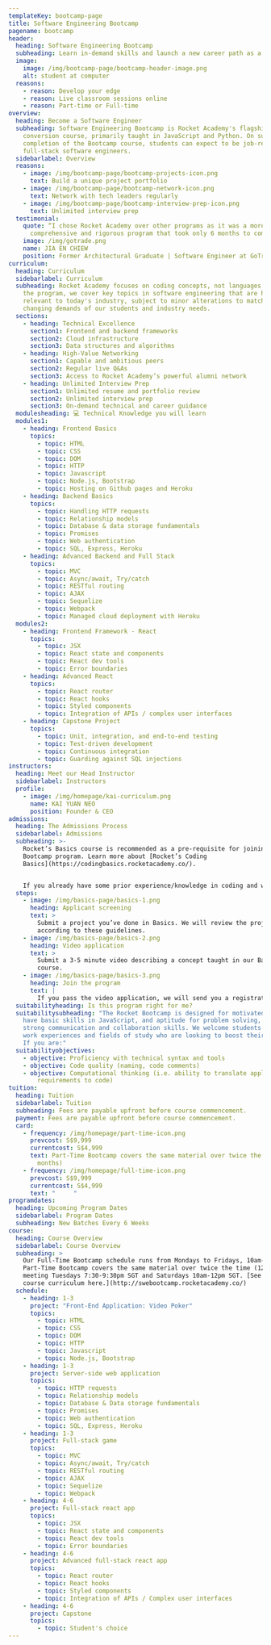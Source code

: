 ```yaml
---
templateKey: bootcamp-page
title: Software Engineering Bootcamp
pagename: bootcamp
header:
  heading: Software Engineering Bootcamp
  subheading: Learn in-demand skills and launch a new career path as a Software Engineer
  image:
    image: /img/bootcamp-page/bootcamp-header-image.png
    alt: student at computer
  reasons:
    - reason: Develop your edge
    - reason: Live classroom sessions online
    - reason: Part-time or Full-time
overview:
  heading: Become a Software Engineer
  subheading: Software Engineering Bootcamp is Rocket Academy's flagship career
    conversion course, primarily taught in JavaScript and Python. On successful
    completion of the Bootcamp course, students can expect to be job-ready
    full-stack software engineers.
  sidebarlabel: Overview
  reasons:
    - image: /img/bootcamp-page/bootcamp-projects-icon.png
      text: Build a unique project portfolio
    - image: /img/bootcamp-page/bootcamp-network-icon.png
      text: Network with tech leaders regularly
    - image: /img/bootcamp-page/bootcamp-interview-prep-icon.png
      text: Unlimited interview prep
  testimonial:
    quote: “I chose Rocket Academy over other programs as it was a more
      comprehensive and rigorous program that took only 6 months to complete."
    image: /img/gotrade.png
    name: JIA EN CHIEW
    position: Former Architectural Graduate | Software Engineer at GoTrade
curriculum:
  heading: Curriculum
  sidebarlabel: Curriculum
  subheading: Rocket Academy focuses on coding concepts, not languages. Throughout
    the program, we cover key topics in software engineering that are highly
    relevant to today's industry, subject to minor alterations to match the
    changing demands of our students and industry needs.
  sections:
    - heading: Technical Excellence
      section1: Frontend and backend frameworks
      section2: Cloud infrastructure
      section3: Data structures and algorithms
    - heading: High-Value Networking
      section1: Capable and ambitious peers
      section2: Regular live Q&As
      section3: Access to Rocket Academy’s powerful alumni network
    - heading: Unlimited Interview Prep
      section1: Unlimited resume and portfolio review
      section2: Unlimited interview prep
      section3: On-demand technical and career guidance
  modulesheading: 💻 Technical Knowledge you will learn
  modules1:
    - heading: Frontend Basics
      topics:
        - topic: HTML
        - topic: CSS
        - topic: DOM
        - topic: HTTP
        - topic: Javascript
        - topic: Node.js, Bootstrap
        - topic: Hosting on Github pages and Heroku
    - heading: Backend Basics
      topics:
        - topic: Handling HTTP requests
        - topic: Relationship models
        - topic: Database & data storage fundamentals
        - topic: Promises
        - topic: Web authentication
        - topic: SQL, Express, Heroku
    - heading: Advanced Backend and Full Stack
      topics:
        - topic: MVC
        - topic: Async/await, Try/catch
        - topic: RESTful routing
        - topic: AJAX
        - topic: Sequelize
        - topic: Webpack
        - topic: Managed cloud deployment with Heroku
  modules2:
    - heading: Frontend Framework - React
      topics:
        - topic: JSX
        - topic: React state and components
        - topic: React dev tools
        - topic: Error boundaries
    - heading: Advanced React
      topics:
        - topic: React router
        - topic: React hooks
        - topic: Styled components
        - topic: Integration of APIs / complex user interfaces
    - heading: Capstone Project
      topics:
        - topic: Unit, integration, and end-to-end testing
        - topic: Test-driven development
        - topic: Continuous integration
        - topic: Guarding against SQL injections
instructors:
  heading: Meet our Head Instructor
  sidebarlabel: Instructors
  profile:
    - image: /img/homepage/kai-curriculum.png
      name: KAI YUAN NEO
      position: Founder & CEO
admissions:
  heading: The Admissions Process
  sidebarlabel: Admissions
  subheading: >-
    Rocket’s Basics course is recommended as a pre-requisite for joining our
    Bootcamp program. Learn more about [Rocket’s Coding
    Basics](https://codingbasics.rocketacademy.co/).


    If you already have some prior experience/knowledge in coding and would like to join Rocket's Bootcamp program, we may waive the Coding Basics requirement - reach out to us at [hello@rocketacademy.co](mailto:hello@rocketacademy.co) to find out more!
  steps:
    - image: /img/basics-page/basics-1.png
      heading: Applicant screening
      text: >
        Submit a project you’ve done in Basics. We will review the project
        according to these guidelines.
    - image: /img/basics-page/basics-2.png
      heading: Video application
      text: >
        Submit a 3-5 minute video describing a concept taught in our Basics
        course.
    - image: /img/basics-page/basics-3.png
      heading: Join the program
      text: |
        If you pass the video application, we will send you a registration link.
  suitabilityheading: Is this program right for me?
  suitabilitysubheading: "The Rocket Bootcamp is designed for motivated people who
    have basic skills in JavaScript, and aptitude for problem solving, and
    strong communication and collaboration skills. We welcome students from all
    work experiences and fields of study who are looking to boost their career.
    If you are:"
  suitabilityobjectives:
    - objective: Proficiency with technical syntax and tools
    - objective: Code quality (naming, code comments)
    - objective: Computational thinking (i.e. ability to translate application
        requirements to code)
tuition:
  heading: Tuition
  sidebarlabel: Tuition
  subheading: Fees are payable upfront before course commencement.
  payment: Fees are payable upfront before course commencement.
  card:
    - frequency: /img/homepage/part-time-icon.png
      prevcost: S$9,999
      currentcost: S$4,999
      text: Part-Time Bootcamp covers the same material over twice the time (12
        months)
    - frequency: /img/homepage/full-time-icon.png
      prevcost: S$9,999
      currentcost: S$4,999
      text: "     "
programdates:
  heading: Upcoming Program Dates
  sidebarlabel: Program Dates
  subheading: New Batches Every 6 Weeks
course:
  heading: Course Overview
  sidebarlabel: Course Overview
  subheading: >
    Our Full-Time Bootcamp schedule runs from Mondays to Fridays, 10am-12pm SGT.
    Part-Time Bootcamp covers the same material over twice the time (12 months),
    meeting Tuesdays 7:30-9:30pm SGT and Saturdays 10am-12pm SGT. [See full
    course curriculum here.](http://swebootcamp.rocketacademy.co/)
  schedule:
    - heading: 1-3
      project: "Front-End Application: Video Poker"
      topics:
        - topic: HTML
        - topic: CSS
        - topic: DOM
        - topic: HTTP
        - topic: Javascript
        - topic: Node.js, Bootstrap
    - heading: 1-3
      project: Server-side web application
      topics:
        - topic: HTTP requests
        - topic: Relationship models
        - topic: Database & Data storage fundamentals
        - topic: Promises
        - topic: Web authentication
        - topic: SQL, Express, Heroku
    - heading: 1-3
      project: Full-stack game
      topics:
        - topic: MVC
        - topic: Async/await, Try/catch
        - topic: RESTful routing
        - topic: AJAX
        - topic: Sequelize
        - topic: Webpack
    - heading: 4-6
      project: Full-stack react app
      topics:
        - topic: JSX
        - topic: React state and components
        - topic: React dev tools
        - topic: Error boundaries
    - heading: 4-6
      project: Advanced full-stack react app
      topics:
        - topic: React router
        - topic: React hooks
        - topic: Styled components
        - topic: Integration of APIs / Complex user interfaces
    - heading: 4-6
      project: Capstone
      topics:
        - topic: Student's choice
---
```

